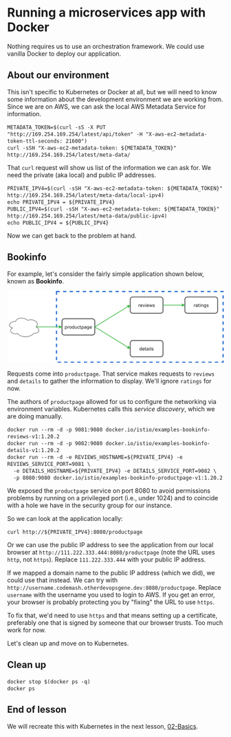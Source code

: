 # Running a microservices app with Docker

Nothing requires us to use an orchestration framework. We could use vanilla
Docker to deploy our application.

## About our environment

This isn't specific to Kubernetes or Docker at all, but we will need to know
some information about the development environment we are working from. Since we
are on AWS, we can ask the local AWS Metadata Service for information.

```shell
METADATA_TOKEN=$(curl -sS -X PUT "http://169.254.169.254/latest/api/token" -H "X-aws-ec2-metadata-token-ttl-seconds: 21600")
curl -sSH "X-aws-ec2-metadata-token: ${METADATA_TOKEN}" http://169.254.169.254/latest/meta-data/
```

That `curl` request will show us list of the information we can ask for. We need
the private (aka local) and public IP addresses. 

```shell
PRIVATE_IPV4=$(curl -sSH "X-aws-ec2-metadata-token: ${METADATA_TOKEN}" http://169.254.169.254/latest/meta-data/local-ipv4)
echo PRIVATE_IPV4 = ${PRIVATE_IPV4}
PUBLIC_IPV4=$(curl -sSH "X-aws-ec2-metadata-token: ${METADATA_TOKEN}" http://169.254.169.254/latest/meta-data/public-ipv4)
echo PUBLIC_IPV4 = ${PUBLIC_IPV4}
```

Now we can get back to the problem at hand.

## Bookinfo

For example, let's consider the fairly simple application shown below, known as
**Bookinfo**. 

<img src="../bookinfo-basic.svg">

Requests come into `productpage`. That service makes requests to `reviews` and
`details` to gather the information to display. We'll ignore `ratings` for now.

The authors of `productpage` allowed for us to configure the networking via
environment variables. Kubernetes calls this *service discovery*, which we are
doing manually. 

```shell
docker run --rm -d -p 9081:9080 docker.io/istio/examples-bookinfo-reviews-v1:1.20.2
docker run --rm -d -p 9082:9080 docker.io/istio/examples-bookinfo-details-v1:1.20.2
docker run --rm -d -e REVIEWS_HOSTNAME=${PRIVATE_IPV4} -e REVIEWS_SERVICE_PORT=9081 \
  -e DETAILS_HOSTNAME=${PRIVATE_IPV4} -e DETAILS_SERVICE_PORT=9082 \
  -p 8080:9080 docker.io/istio/examples-bookinfo-productpage-v1:1.20.2
```

We exposed the `productpage` service on port 8080 to avoid permissions problems
by running on a privileged port (i.e., under 1024) and to coincide with a hole
we have in the security group for our instance.

So we can look at the application locally:

```shell
curl http://${PRIVATE_IPV4}:8080/productpage
```

Or we can use the public IP address to see the application from our local
browser at `http://111.222.333.444:8080/productpage` (note the URL uses `http`,
not `https`). Replace `111.222.333.444` with your public IP address.

If we mapped a domain name to the public IP address (which we did), we could use
that instead. We can try with
`http://username.codemash.otherdevopsgene.dev:8080/productpage`. Replace
`username` with the username you used to login to AWS. If you get an error, your
browser is probably protecting you by "fixing" the URL to use `https`. 

To fix that, we'd need to use `https` and that means setting up a certificate,
preferably one that is signed by someone that our browser trusts. Too much work
for now.

Let's clean up and move on to Kubernetes.

## Clean up

```shell
docker stop $(docker ps -q)
docker ps
```

## End of lesson

We will recreate this with Kubernetes in the next lesson,
[02-Basics](../02-Basics/README.md).
